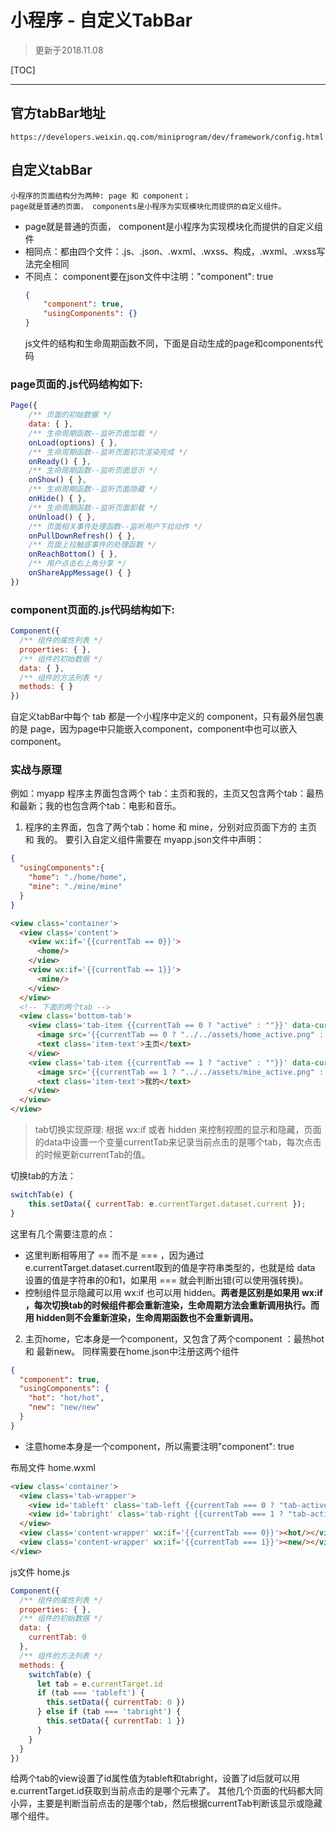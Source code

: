 # 小程序 - 自定义TabBar
> 更新于2018.11.08

[TOC]

-----

## 官方tabBar地址
    https://developers.weixin.qq.com/miniprogram/dev/framework/config.html

## 自定义tabBar
    小程序的页面结构分为两种: page 和 component；
    page就是普通的页面， components是小程序为实现模块化而提供的自定义组件。
- page就是普通的页面， component是小程序为实现模块化而提供的自定义组件
- 相同点：都由四个文件：.js、.json、.wxml、.wxss、构成，.wxml、.wxss写法完全相同
- 不同点： component要在json文件中注明："component": true
  ~~~json
  {
      "component": true,
      "usingComponents": {}
  }
  ~~~
  js文件的结构和生命周期函数不同，下面是自动生成的page和components代码

### page页面的.js代码结构如下:

~~~javascript
Page({
    /** 页面的初始数据 */
    data: { },
    /** 生命周期函数--监听页面加载 */
    onLoad(options) { },
    /** 生命周期函数--监听页面初次渲染完成 */
    onReady() { },
    /** 生命周期函数--监听页面显示 */
    onShow() { },
    /** 生命周期函数--监听页面隐藏 */
    onHide() { },
    /** 生命周期函数--监听页面卸载 */
    onUnload() { },
    /** 页面相关事件处理函数--监听用户下拉动作 */
    onPullDownRefresh() { },
    /** 页面上拉触底事件的处理函数 */
    onReachBottom() { },
    /** 用户点击右上角分享 */
    onShareAppMessage() { }
})
~~~

### component页面的.js代码结构如下:

~~~javascript
Component({
  /** 组件的属性列表 */
  properties: { },
  /** 组件的初始数据 */
  data: { },
  /** 组件的方法列表 */
  methods: { }
})
~~~

自定义tabBar中每个 tab 都是一个小程序中定义的 component，只有最外层包裹的是 page，因为page中只能嵌入component，component中也可以嵌入component。


### 实战与原理
例如：myapp 程序主界面包含两个 tab：主页和我的，主页又包含两个tab：最热和最新；我的也包含两个tab：电影和音乐。
1. 程序的主界面，包含了两个tab：home 和 mine，分别对应页面下方的 主页 和 我的。
要引入自定义组件需要在 myapp.json文件中声明：
~~~json
{
  "usingComponents":{
    "home": "./home/home",
    "mine": "./mine/mine"
  }
}
~~~
~~~html
<view class='container'>
  <view class='content'>
    <view wx:if='{{currentTab == 0}}'>
      <home/>
    </view>
    <view wx:if='{{currentTab == 1}}'>
      <mine/>
    </view>
  </view>
  <!-- 下面的两个tab -->
  <view class='bottom-tab'>
    <view class='tab-item {{currentTab == 0 ? "active" : ""}}' data-current="0" bindtap='switchTab'>
      <image src='{{currentTab == 0 ? "../../assets/home_active.png" : "../../assets/home.png"}}' class='item-img'></image>
      <text class='item-text'>主页</text>
    </view>
    <view class='tab-item {{currentTab == 1 ? "active" : ""}}' data-current="1" bindtap='switchTab'>
      <image src='{{currentTab == 1 ? "../../assets/mine_active.png" : "../../assets/mine.png"}}' class='item-img'></image>
      <text class='item-text'>我的</text>
    </view>
  </view>
</view>
~~~

> tab切换实现原理: 根据 wx:if 或者 hidden 来控制视图的显示和隐藏，页面的data中设置一个变量currentTab来记录当前点击的是哪个tab，每次点击的时候更新currentTab的值。

切换tab的方法：
~~~javascript
switchTab(e) {
    this.setData({ currentTab: e.currentTarget.dataset.current });
}
~~~

这里有几个需要注意的点：

- 这里判断相等用了 == 而不是 === ，因为通过 e.currentTarget.dataset.current取到的值是字符串类型的，也就是给 data 设置的值是字符串的0和1，如果用 === 就会判断出错(可以使用强转换)。
- 控制组件显示隐藏可以用 wx:if 也可以用 hidden。**两者是区别是如果用 wx:if ，每次切换tab的时候组件都会重新渲染，生命周期方法会重新调用执行。而用 hidden则不会重新渲染，生命周期函数也不会重新调用。**

2. 主页home，它本身是一个component，又包含了两个component ：最热hot 和 最新new。
同样需要在home.json中注册这两个组件
~~~json
{
  "component": true,
  "usingComponents": {
    "hot": "hot/hot",
    "new": "new/new"
  }
}
~~~
- 注意home本身是一个component，所以需要注明"component": true
  
布局文件 home.wxml
~~~html
<view class='container'>
  <view class='tab-wrapper'>
    <view id='tableft' class='tab-left {{currentTab === 0 ? "tab-active":""}}' bindtap='switchTab'>最热</view>
    <view id='tabright' class='tab-right {{currentTab === 1 ? "tab-active" : ""}}' bindtap='switchTab'>最新</view>
  </view>
  <view class='content-wrapper' wx:if='{{currentTab === 0}}'><hot/></view>
  <view class='content-wrapper' wx:if='{{currentTab === 1}}'><new/></view>
</view>
~~~
js文件 home.js
~~~javascript
Component({
  /** 组件的属性列表 */
  properties: { },
  /** 组件的初始数据 */
  data: {
    currentTab: 0
  },
  /** 组件的方法列表 */
  methods: {
    switchTab(e) {
      let tab = e.currentTarget.id
      if (tab === 'tableft') {
        this.setData({ currentTab: 0 })
      } else if (tab === 'tabright') {
        this.setData({ currentTab: 1 })
      }
    }
  }
})
~~~
给两个tab的view设置了id属性值为tableft和tabright，设置了id后就可以用e.currentTarget.id获取到当前点击的是哪个元素了。
其他几个页面的代码都大同小异，主要是判断当前点击的是哪个tab，然后根据currentTab判断该显示或隐藏哪个组件。